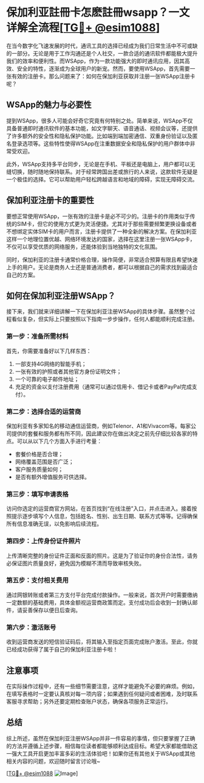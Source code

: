 # 保加利亚註冊卡怎麽註冊wsapp？一文详解全流程[[TG💪+ @esim1088](https://t.me/s/esim1088)]

在当今数字化飞速发展的时代，通讯工具的选择已经成为我们日常生活中不可或缺的一部分。无论是用于工作沟通还是个人社交，一款合适的通讯软件都能极大提升我们的效率和便利性。而WSApp，作为一款功能强大的即时通讯应用，因其高效、安全的特性，逐渐成为全球用户的新宠。然而，要使用WSApp，首先需要一张有效的注册卡。那么问题来了：如何在保加利亚获取并注册一张WSApp注册卡呢？

## WSApp的魅力与必要性

提到WSApp，很多人可能会好奇它究竟有何特别之处。简单来说，WSApp不仅具备普通即时通讯软件的基本功能，如文字聊天、语音通话、视频会议等，还提供了许多额外的安全性和隐私保护功能。比如端到端加密通信、双重身份验证以及匿名登录选项等。这些特性使得WSApp在注重数据安全和隐私保护的用户群体中非常受欢迎。

此外，WSApp支持多平台同步，无论是在手机、平板还是电脑上，用户都可以无缝切换，随时随地保持联系。对于经常跨国出差或旅行的人来说，这款软件无疑是一个极佳的选择。它可以帮助用户轻松跨越语言和地域的障碍，实现无障碍交流。

## 保加利亚注册卡的重要性

要想正常使用WSApp，一张有效的注册卡是必不可少的。注册卡的作用类似于传统的SIM卡，但它的使用方式更为灵活便捷。尤其对于那些需要频繁更换设备或者不想绑定实体SIM卡的用户而言，注册卡提供了一种全新的解决方案。在保加利亚这样一个地理位置优越、网络环境发达的国家，选择在这里注册一张WSApp卡，不仅可以享受优质的网络服务，还能体验到当地独特的文化氛围。

同时，保加利亚的注册卡通常价格合理，操作简便，非常适合预算有限且希望快速上手的用户。无论是商务人士还是普通消费者，都可以根据自己的需求找到最适合自己的方案。

## 如何在保加利亚注册WSApp？

接下来，我们就来详细讲解一下在保加利亚注册WSApp的具体步骤。虽然整个过程看似复杂，但实际上只要按照以下指南一步步操作，任何人都能顺利完成注册。

### 第一步：准备所需材料

首先，你需要准备好以下几样东西：
1. 一部支持4G网络的智能手机；
2. 一张有效的护照或者其他官方身份证明文件；
3. 一个可靠的电子邮件地址；
4. 充足的资金以支付注册费用（通常可以通过信用卡、借记卡或者PayPal完成支付）。

### 第二步：选择合适的运营商

保加利亚有多家知名的移动通信运营商，例如Telenor、A1和Vivacom等。每家公司提供的套餐和服务都有所不同，因此建议你在做出决定之前先仔细比较各家的特点。可以从以下几个方面入手进行考量：
- 套餐价格是否合理；
- 网络覆盖范围是否广泛；
- 客户服务质量如何；
- 是否有额外增值服务可供选择。

### 第三步：填写申请表格

访问你选定的运营商官方网站，在首页找到“在线注册”入口，并点击进入。接着按照提示逐步填写个人信息，包括姓名、性别、出生日期、联系方式等等。记得确保所有信息准确无误，以免影响后续流程。

### 第四步：上传身份证件照片

上传清晰完整的身份证件正面和反面的照片。这是为了验证你的身份合法性，请务必保证图片质量良好，避免因为模糊不清而导致审核失败。

### 第五步：支付相关费用

通过网银转账或者第三方支付平台完成付款操作。一般来说，首次开户时需要缴纳一定数额的基础费用，具体金额视运营商政策而定。支付成功后会收到一封确认邮件，请妥善保存以便日后查询。

### 第六步：激活账号

收到运营商发送的短信验证码后，将其输入至指定页面完成账户激活。至此，你就已经成功获得了属于自己的保加利亚注册卡啦！

## 注意事项

在实际操作过程中，还有一些细节需要注意，这样才能避免不必要的麻烦。例如，在填写表格时一定要认真核对每一项内容；如果遇到任何疑问或者困难，及时联系客服寻求帮助；另外还要定期检查账户状态，确保各项服务正常运行。

## 总结

综上所述，虽然在保加利亚注册WSApp并非一件容易的事情，但只要掌握了正确的方法并遵循上述步骤，相信每位读者都能够顺利达成目标。希望大家都能借助这一强大工具开启更加丰富多彩的生活体验吧！如果你还有其他关于WSApp或其他相关内容的问题，欢迎随时留言讨论哦~

[[TG💪+ @esim1088](https://t.me/s/esim1088) ![Image](https://i.postimg.cc/4NQfJmqS/Snipaste-2025-05-13-00-14-12.png)]